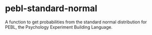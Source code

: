 # pebl-standard-normal
A function to get probabilities from the standard normal distribution for PEBL, the Psychology Experiment Building Language.
